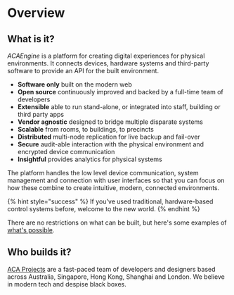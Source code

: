 # Overview



## What is it?

_ACAEngine_ is a platform for creating digital experiences for physical environments. It connects devices, hardware systems and third-party software to provide an API for the built environment.

* **Software only** built on the modern web
* **Open source** continuously improved and backed by a full-time team of developers
* **Extensible** able to run stand-alone, or integrated into staff, building or third party apps
* **Vendor agnostic** designed to bridge multiple disparate systems
* **Scalable** from rooms, to buildings, to precincts
* **Distributed** multi-node replication for live backup and fail-over
* **Secure** audit-able interaction with the physical environment and encrypted device communication
* **Insightful** provides analytics for physical systems

The platform handles the low level device communication, system management and connection with user interfaces so that you can focus on how these combine to create intuitive, modern, connected environments.

{% hint style="success" %}
If you’ve used traditional, hardware-based control systems before, welcome to the new world.
{% endhint %}

There are no restrictions on what can be built, but here's some examples of [what's possible](https://www.acaprojects.com/workplace-solutions/).

## Who builds it?

[ACA Projects](https://www.acaprojects.com/staff) are a fast-paced team of developers and designers based across Australia, Singapore, Hong Kong, Shanghai and London. We believe in modern tech and despise black boxes.

